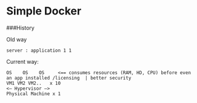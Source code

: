 # Simple Docker

###History

Old way

```
server : application 1 1
```

Current way:
```
OS    OS    OS     <== consumes resources (RAM, HD, CPU) before even an app installed /licensing  | better security
VM1 VM2 VM2..   x 10
<— Hypervisor —>
Physical Machine x 1
```